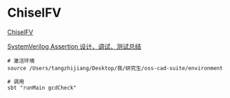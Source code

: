 # ChiselFV



[ChiselFV](https://github.com/Moorvan/ChiselFV#lvt-based-multi-ported-memory)

[SystemVerilog Assertion 设计、调试、测试总结](https://www.cnblogs.com/zhangxianhe/p/11712326.html)

```shell
# 激活环境
source /Users/tangzhijiang/Desktop/我/研究生/oss-cad-suite/environment

# 调用
sbt "runMain gcdCheck"
```









